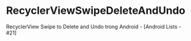 # RecyclerViewSwipeDeleteAndUndo
RecyclerView Swipe to Delete and Undo trong Android - [Android Lists - #21]


